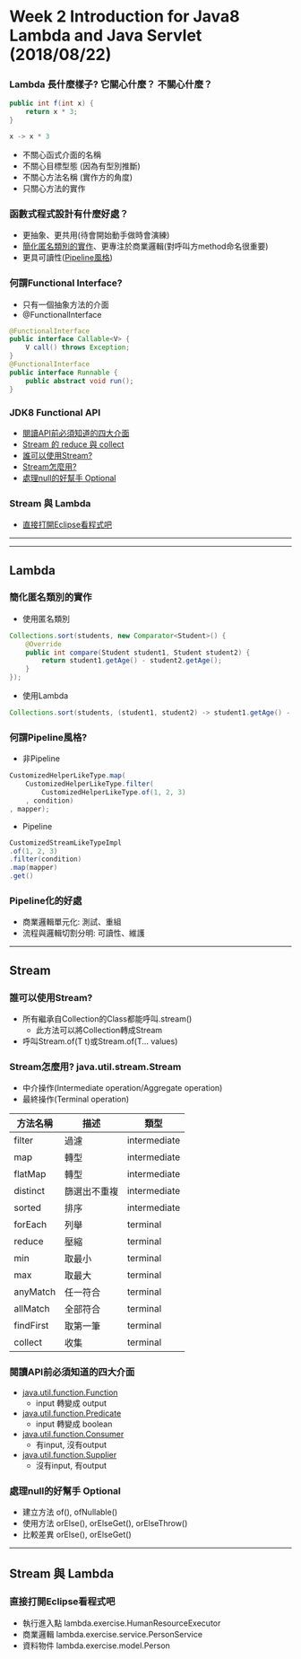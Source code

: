 # Week 2 Introduction for Java8 Lambda and Java Servlet (2018/08/22)

### Lambda 長什麼樣子? 它關心什麼？ 不關心什麼？
```java
public int f(int x) {
    return x * 3;
}

x -> x * 3
```
- 不關心函式介面的名稱
- 不關心目標型態 (因為有型別推斷)
- 不關心方法名稱 (實作方的角度)
- 只關心方法的實作

### 函數式程式設計有什麼好處？
- 更抽象、更共用(待會開始動手做時會演練)
- [簡化匿名類別的實作](#簡化匿名類別的實作)、更專注於商業邏輯(對呼叫方method命名很重要) 
- 更具可讀性([Pipeline風格](#何謂pipeline風格))

### 何謂Functional Interface?
- 只有一個抽象方法的介面
- @FunctionalInterface
```java
@FunctionalInterface
public interface Callable<V> {
    V call() throws Exception;
}
@FunctionalInterface
public interface Runnable {
    public abstract void run();
}
```

### JDK8 Functional API
- [閱讀API前必須知道的四大介面](#閱讀api前必須知道的四大介面)
- [Stream 的 reduce 與 collect]()
- [誰可以使用Stream?](#誰可以使用stream)
- [Stream怎麼用?](stream怎麼用-java.util.stream.stream)
- [處理null的好幫手 Optional](#處理null的好幫手-optional)


 
### Stream 與 Lambda
 - [直接打開Eclipse看程式吧](#直接打開eclipse看程式吧)
* * *
* * *

## Lambda


### 簡化匿名類別的實作
-  使用匿名類別
```java
Collections.sort(students, new Comparator<Student>() {
	@Override
	public int compare(Student student1, Student student2) {
		return student1.getAge() - student2.getAge();
	}
});
```
- 使用Lambda
```java
Collections.sort(students, (student1, student2) -> student1.getAge() - student2.getAge()));
```




### 何謂Pipeline風格?
- 非Pipeline
```java
CustomizedHelperLikeType.map(
	CustomizedHelperLikeType.filter(
		CustomizedHelperLikeType.of(1, 2, 3)
	, condition)
, mapper);
```
- Pipeline
```java
CustomizedStreamLikeTypeImpl
.of(1, 2, 3)
.filter(condition)
.map(mapper)
.get()
```
### Pipeline化的好處
- 商業邏輯單元化: 測試、重組
- 流程與邏輯切割分明: 可讀性、維護


* * *

## Stream
### 誰可以使用Stream?
- 所有繼承自Collection的Class都能呼叫.stream()
    - 此方法可以將Collection<E>轉成Stream<E>
- 呼叫Stream.of(T t)或Stream.of(T... values)



### Stream怎麼用? java.util.stream.Stream
- 中介操作(Intermediate operation/Aggregate operation)
- 最終操作(Terminal operation)

| 方法名稱  | 描述         | 類型         |
|-----------|--------------|--------------|
| filter    | 過濾         | intermediate |
| map       | 轉型         | intermediate |
| flatMap   | 轉型         | intermediate |
| distinct  | 篩選出不重複 | intermediate |
| sorted    | 排序         | intermediate |
| forEach   | 列舉         | terminal     |
| reduce    | 壓縮         | terminal     |
| min       | 取最小       | terminal     |
| max       | 取最大       | terminal     |
| anyMatch  | 任一符合     | terminal     |
| allMatch  | 全部符合     | terminal     |
| findFirst | 取第一筆     | terminal     |
| collect   | 收集         | terminal     |



### 閱讀API前必須知道的四大介面
- [java.util.function.Function](https://docs.oracle.com/javase/8/docs/api/java/util/function/Function.html)
  - input 轉變成 output
- [java.util.function.Predicate](https://docs.oracle.com/javase/8/docs/api/java/util/function/Predicate.html)
  - input 轉變成 boolean
- [java.util.function.Consumer](https://docs.oracle.com/javase/8/docs/api/java/util/function/Consumer.html)
  - 有input, 沒有output
- [java.util.function.Supplier](https://docs.oracle.com/javase/8/docs/api/java/util/function/Supplier.html)
  - 沒有input, 有output

### 處理null的好幫手 Optional
 - 建立方法 of(), ofNullable()
 - 使用方法 orElse(), orElseGet(), orElseThrow()
 - 比較差異 orElse(), orElseGet()
* * *
## Stream 與 Lambda

### 直接打開Eclipse看程式吧 
- 執行進入點 lambda.exercise.HumanResourceExecutor
- 商業邏輯   lambda.exercise.service.PersonService
- 資料物件   lambda.exercise.model.Person
